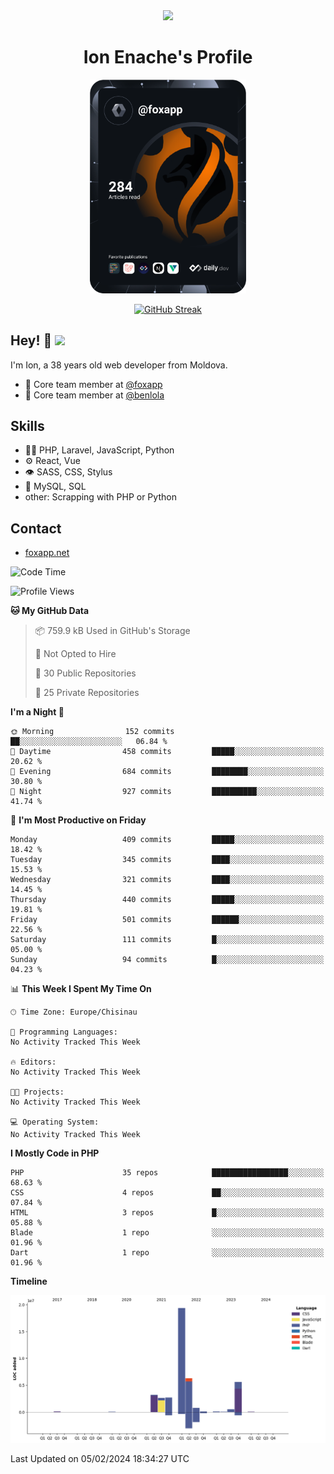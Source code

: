 <div id="header" align="center">
  <img src="https://media.giphy.com/media/M9gbBd9nbDrOTu1Mqx/giphy.gif" width="100"/>
	<h1>Ion Enache's Profile</h1>
</div>
<div align="center">
	<a href="https://app.daily.dev/foxapp"><img src="https://github.com/foxapp/foxapp/blob/master/devcard.svg" width="250" alt="Ion Enache's Dev Card"/></a>
</div>


<div align="center">
	
[![GitHub Streak](http://github-readme-streak-stats.herokuapp.com?user=foxapp&hide_border=true&date_format=M%20j%5B%2C%20Y%5D)](https://git.io/streak-stats)
	
</div>


## Hey! 👋 <img src="https://media.giphy.com/media/hvRJCLFzcasrR4ia7z/giphy.gif" width="30px"/>
I'm Ion, a 38 years old web developer from Moldova.


- 👥 Core team member at [@foxapp](https://github.com/foxapp)
- 👥 Core team member at [@benlola](https://github.com/benlola)

## Skills
- 👨‍💻 PHP, Laravel, JavaScript, Python
- ⚙️ React, Vue
- 👁️ SASS, CSS, Stylus
- 💽 MySQL, SQL
- other: Scrapping with PHP or Python

## Contact
- [foxapp.net](https://www.foxapp.net)

<!--START_SECTION:waka-->
![Code Time](http://img.shields.io/badge/Code%20Time-1%2C695%20hrs%2025%20mins-blue)

![Profile Views](http://img.shields.io/badge/Profile%20Views-0-blue)

**🐱 My GitHub Data** 

> 📦 759.9 kB Used in GitHub's Storage 
 > 
> 🚫 Not Opted to Hire
 > 
> 📜 30 Public Repositories 
 > 
> 🔑 25 Private Repositories 
 > 
**I'm a Night 🦉** 

```text
🌞 Morning                152 commits         ██░░░░░░░░░░░░░░░░░░░░░░░   06.84 % 
🌆 Daytime                458 commits         █████░░░░░░░░░░░░░░░░░░░░   20.62 % 
🌃 Evening                684 commits         ████████░░░░░░░░░░░░░░░░░   30.80 % 
🌙 Night                  927 commits         ██████████░░░░░░░░░░░░░░░   41.74 % 
```
📅 **I'm Most Productive on Friday** 

```text
Monday                   409 commits         █████░░░░░░░░░░░░░░░░░░░░   18.42 % 
Tuesday                  345 commits         ████░░░░░░░░░░░░░░░░░░░░░   15.53 % 
Wednesday                321 commits         ████░░░░░░░░░░░░░░░░░░░░░   14.45 % 
Thursday                 440 commits         █████░░░░░░░░░░░░░░░░░░░░   19.81 % 
Friday                   501 commits         ██████░░░░░░░░░░░░░░░░░░░   22.56 % 
Saturday                 111 commits         █░░░░░░░░░░░░░░░░░░░░░░░░   05.00 % 
Sunday                   94 commits          █░░░░░░░░░░░░░░░░░░░░░░░░   04.23 % 
```


📊 **This Week I Spent My Time On** 

```text
🕑︎ Time Zone: Europe/Chisinau

💬 Programming Languages: 
No Activity Tracked This Week

🔥 Editors: 
No Activity Tracked This Week

🐱‍💻 Projects: 
No Activity Tracked This Week

💻 Operating System: 
No Activity Tracked This Week
```

**I Mostly Code in PHP** 

```text
PHP                      35 repos            █████████████████░░░░░░░░   68.63 % 
CSS                      4 repos             ██░░░░░░░░░░░░░░░░░░░░░░░   07.84 % 
HTML                     3 repos             █░░░░░░░░░░░░░░░░░░░░░░░░   05.88 % 
Blade                    1 repo              ░░░░░░░░░░░░░░░░░░░░░░░░░   01.96 % 
Dart                     1 repo              ░░░░░░░░░░░░░░░░░░░░░░░░░   01.96 % 
```



**Timeline**

![Lines of Code chart](https://raw.githubusercontent.com/foxapp/foxapp/master/assets/bar_graph.png)


 Last Updated on 05/02/2024 18:34:27 UTC
<!--END_SECTION:waka-->
